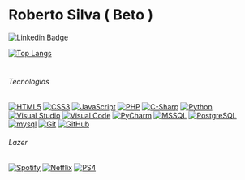 # Roberto Silva ( Beto )
[![Linkedin Badge](https://img.shields.io/badge/-LinkedIn-blue?style=social&logo=Linkedin&logoColor=0A66c2&link=https://www.linkedin.com/in/fcorobertodasilva/)](https://www.linkedin.com/in/fcorobertodasilva/)


[![Top Langs](https://github-readme-stats.vercel.app/api/top-langs/?username=beto-frs&hide=TeX&layout=compact)](#)




#
###### *Tecnologias*
[![HTML5](https://img.shields.io/badge/-HTML5-E34F26?style=flat&logo=html5&logoColor=white)](#Tecnologias)  [![CSS3](https://img.shields.io/badge/-CSS3-1572B6?style=flat&logo=css3)](#)      [![JavaScript](https://img.shields.io/badge/-JavaScript-black?style=flat&logo=javascript)](#) [![PHP](https://img.shields.io/badge/-PHP-DCDCDC?style=flat&logo=php&logoColor=777bb4)](#)    [![C-Sharp](https://img.shields.io/badge/-.NET-8B008B?style=flat&logo=c-sharp)](#)    [![Python](https://img.shields.io/badge/-Python%20-3776AB?style=flat&logo=python&logoColor=white)](#) [![Visual Studio](https://img.shields.io/badge/-Visual%20Studio-5C2D91?style=flat&logo=Visual%20Studio)](#) [![Visual Code](https://img.shields.io/badge/-Visual%20Code-007ACC?style=flat&logo=Visual%20Studio%20Code)](#)  [![PyCharm](https://img.shields.io/badge/-PyCharm-000000?style=flat&logo=PyCharm&logoColor=yellow)](#)   [![MSSQL](https://img.shields.io/badge/-Microsoft%20SQL%20Server-cc2927?style=flat&logo=microsoft-sql-server)](#)     [![PostgreSQL](https://img.shields.io/badge/-PostgreSql-191970?style=flat&logo=postgreSQL&logoColor=lightblue)](#)      [![mysql](https://img.shields.io/badge/-MySQL-DCDCDC?style=flat&logo=mysql)](#)   [![Git](https://img.shields.io/badge/-Git-black?style=flat&logo=git)](#)    [![GitHub](https://img.shields.io/badge/-GitHub-181717?style=flat&logo=github)](#)      

###### *Lazer*
[![Spotify](https://img.shields.io/badge/-Spotify-black?style=flat&logo=spotify)](#)    [![Netflix](https://img.shields.io/badge/-Netflix-black?style=flat&logo=netflix&logoColor=e50914)](#)     [![PS4](https://img.shields.io/badge/-Playstation%204-black?style=flat&logo=playstation-4&logoColor=white)](#)
